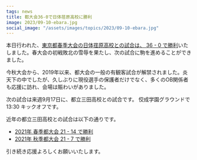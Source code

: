 ```yaml
---
tags: news
title: 都大会36-0で日体荏原高校に勝利
image: 2023/09-10-ebara.jpg
social_image: "/assets/images/topics/2023/09-10-ebara.jpg"
---
```


本日行われた、[東京都春季大会の日体荏原高校との試合は、 36 - 0 で勝利](/game/2023/2023-09-10-ebara.html)いたしました。春大会の初戦敗北の雪辱を果たし、次の試合に駒を進めることができました。

今秋大会から、2019年以来、都大会の一般の有観客試合が解禁されました。炎天下の中でしたが、久しぶりに現役選手の保護者だけでなく、多くのOB関係者も応援に訪れ、会場は賑わいがありました。

次の試合は来週9月17日に、都立三田高校との試合です。 佼成学園グラウンドで13:30 キックオフです。

近年の都立三田高校との試合は以下の通りです。

* [2021年 春季都大会 21 - 14 で勝利](/game/2021/2021-05-30-mita.html)
* [2021年 秋季都大会 21 - 7 で勝利](/game/2021/2021-10-17-mita.html)

引き続き応援よろしくお願いいたします。
